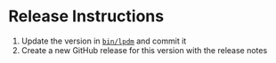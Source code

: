 # Release Instructions

1. Update the version in [`bin/lpdm`](./bin/lpdm) and commit it
2. Create a new GitHub release for this version with the release notes
